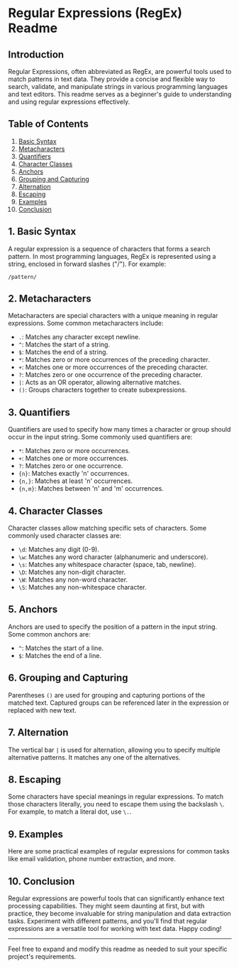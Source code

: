 # Regular Expressions (RegEx) Readme

## Introduction

Regular Expressions, often abbreviated as RegEx, are powerful tools used to match patterns in text data. They provide a concise and flexible way to search, validate, and manipulate strings in various programming languages and text editors. This readme serves as a beginner's guide to understanding and using regular expressions effectively.

## Table of Contents

1. [Basic Syntax](#basic-syntax)
2. [Metacharacters](#metacharacters)
3. [Quantifiers](#quantifiers)
4. [Character Classes](#character-classes)
5. [Anchors](#anchors)
6. [Grouping and Capturing](#grouping-and-capturing)
7. [Alternation](#alternation)
8. [Escaping](#escaping)
9. [Examples](#examples)
10. [Conclusion](#conclusion)

## 1. Basic Syntax

A regular expression is a sequence of characters that forms a search pattern. In most programming languages, RegEx is represented using a string, enclosed in forward slashes ("/"). For example:

```
/pattern/
```

## 2. Metacharacters

Metacharacters are special characters with a unique meaning in regular expressions. Some common metacharacters include:

- `.`: Matches any character except newline.
- `^`: Matches the start of a string.
- `$`: Matches the end of a string.
- `*`: Matches zero or more occurrences of the preceding character.
- `+`: Matches one or more occurrences of the preceding character.
- `?`: Matches zero or one occurrence of the preceding character.
- `|`: Acts as an OR operator, allowing alternative matches.
- `()`: Groups characters together to create subexpressions.

## 3. Quantifiers

Quantifiers are used to specify how many times a character or group should occur in the input string. Some commonly used quantifiers are:

- `*`: Matches zero or more occurrences.
- `+`: Matches one or more occurrences.
- `?`: Matches zero or one occurrence.
- `{n}`: Matches exactly 'n' occurrences.
- `{n,}`: Matches at least 'n' occurrences.
- `{n,m}`: Matches between 'n' and 'm' occurrences.

## 4. Character Classes

Character classes allow matching specific sets of characters. Some commonly used character classes are:

- `\d`: Matches any digit (0-9).
- `\w`: Matches any word character (alphanumeric and underscore).
- `\s`: Matches any whitespace character (space, tab, newline).
- `\D`: Matches any non-digit character.
- `\W`: Matches any non-word character.
- `\S`: Matches any non-whitespace character.

## 5. Anchors

Anchors are used to specify the position of a pattern in the input string. Some common anchors are:

- `^`: Matches the start of a line.
- `$`: Matches the end of a line.

## 6. Grouping and Capturing

Parentheses `()` are used for grouping and capturing portions of the matched text. Captured groups can be referenced later in the expression or replaced with new text.

## 7. Alternation

The vertical bar `|` is used for alternation, allowing you to specify multiple alternative patterns. It matches any one of the alternatives.

## 8. Escaping

Some characters have special meanings in regular expressions. To match those characters literally, you need to escape them using the backslash `\`. For example, to match a literal dot, use `\.`.

## 9. Examples

Here are some practical examples of regular expressions for common tasks like email validation, phone number extraction, and more.

## 10. Conclusion

Regular expressions are powerful tools that can significantly enhance text processing capabilities. They might seem daunting at first, but with practice, they become invaluable for string manipulation and data extraction tasks. Experiment with different patterns, and you'll find that regular expressions are a versatile tool for working with text data. Happy coding!

---
Feel free to expand and modify this readme as needed to suit your specific project's requirements.
